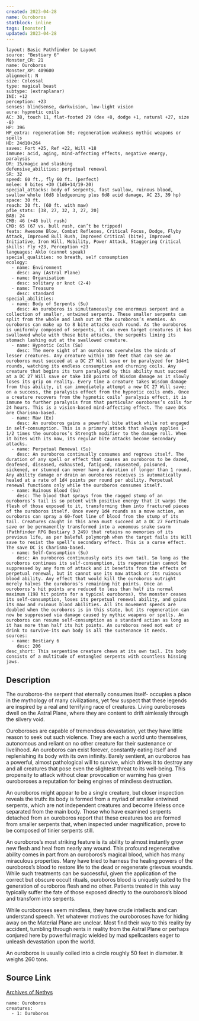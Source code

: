 ```yaml
---
created: 2023-04-28
name: Ouroboros
statblock: inline
tags: [monster]
updated: 2023-04-28
---
```

```statblock
layout: Basic Pathfinder 1e Layout
source: "Bestiary 6"
Monster_CR: 21
name: Ouroboros
Monster_XP: 409600
alignment: N
size: Colossal
type: magical beast
subtype: (extraplanar)
INI: +12
perception: +23
senses: blindsense, darkvision, low-light vision
aura: hypnotic coils
AC: 38, touch 11, flat-footed 29 (dex +8, dodge +1, natural +27, size -8)
HP: 396
HP_extra: regeneration 50; regeneration weakness mythic weapons or spells
HD: 24d10+264
saves: Fort +25, Ref +22, Will +18
immune: acid, aging, mind-affecting effects, negative energy, paralysis
DR: 15/magic and slashing
defensive_abilities: perpetual renewal
SR: 32
speed: 60 ft., fly 60 ft. (perfect)
melee: 8 bites +30 (1d6+14/19-20)
special_attacks: body of serpents, fast swallow, ruinous blood, swallow whole (6d8 bludgeoning plus 6d8 acid damage, AC 23, 39 hp)
space: 30 ft.
reach: 30 ft. (60 ft. with maw)
pf1e_stats: [38, 27, 32, 3, 27, 20]
BAB: 24
CMB: 46 (+48 bull rush)
CMD: 65 (67 vs. bull rush, can’t be tripped)
feats: Awesome Blow, Combat Reflexes, Critical Focus, Dodge, Flyby Attack, Improved Bull Rush, Improved Critical (bite), Improved Initiative, Iron Will, Mobility, Power Attack, Staggering Critical
skills: Fly +23, Perception +23
languages: Aklo (cannot speak)
special_qualities: no breath, self consumption
ecology:
  - name: Environment
    desc: any (Astral Plane)
  - name: Organisation
    desc: solitary or knot (2-4)
  - name: Treasure
    desc: standard
special_abilities:
  - name: Body of Serpents (Su)
    desc: An ouroboros is simultaneously one enormous serpent and a collection of smaller, entwined serpents. These smaller serpents can split from the whole and lash out at the ouroboros’s enemies. An ouroboros can make up to 8 bite attacks each round. As the ouroboros is uniformly composed of serpents, it can even target creatures it has swallowed whole with these bite attacks, the serpents lining its stomach lashing out at the swallowed creature.
  - name: Hypnotic Coils (Su)
    desc: The mere sight of an ouroboros overwhelms the minds of lesser creatures. Any creature within 100 feet that can see an ouroboros must succeed at a DC 27 Will save or be paralyzed for 1d4+1 rounds, watching its endless consumption and churning coils. Any creature that begins its turn paralyzed by this ability must succeed at a DC 27 Will save or take 1d8 points of Wisdom damage as it slowly loses its grip on reality. Every time a creature takes Wisdom damage from this ability, it can immediately attempt a new DC 27 Will save; on a success, the paralysis effect from the hypnotic coils ends. Once a creature recovers from the hypnotic coils’ paralysis effect, it is immune to further paralysis from that particular ouroboros’s coils for 24 hours. This is a vision-based mind-affecting effect. The save DCs are Charisma-based.
  - name: Maw (Ex)
    desc: An ouroboros gains a powerful bite attack while not engaged in self-consumption. This is a primary attack that always applies 1-1/2 times the ouroboros’s Strength modifier to the damage roll. When it bites with its maw, its regular bite attacks become secondary attacks.
  - name: Perpetual Renewal (Su)
    desc: An ouroboros continually consumes and regrows itself. The duration of any spell or effect that causes an ouroboros to be dazed, deafened, diseased, exhausted, fatigued, nauseated, poisoned, sickened, or stunned can never have a duration of longer than 1 round. Any ability damage or drain an ouroboros receives is automatically healed at a rate of 1d4 points per round per ability. Perpetual renewal functions only while the ouroboros consumes itself.
  - name: Ruinous Blood (Su)
    desc: The blood that sprays from the ragged stump of an ouroboros’s tail is so potent with positive energy that it warps the flesh of those exposed to it, transforming them into fractured pieces of the ouroboros itself. Once every 1d4 rounds as a move action, an ouroboros can spray a 60-foot line of blood from the stump of its tail. Creatures caught in this area must succeed at a DC 27 Fortitude save or be permanently transformed into a venomous snake swarm (Pathfinder RPG Bestiary 3 249) that retains no memories of its previous life, as per baleful polymorph when the target fails its Will save to resist the spell’s secondary effect. This is a curse effect. The save DC is Charisma-based.
  - name: Self-Consumption (Su)
    desc: An ouroboros continuously eats its own tail. So long as the ouroboros continues its self-consumption, its regeneration cannot be suppressed by any form of attack and it benefits from the effects of perpetual renewal, but it cannot use its maw attack or its ruinous blood ability. Any effect that would kill the ouroboros outright merely halves the ouroboros’s remaining hit points. Once an ouroboros’s hit points are reduced to less than half its normal maximum (198 hit points for a typical ouroboros), the monster ceases its self-consumption, loses its perpetual renewal ability, and gains its maw and ruinous blood abilities. All its movement speeds are doubled when the ouroboros is in this state, but its regeneration can now be suppressed via damage caused by mythic weapons or spells. An ouroboros can resume self-consumption as a standard action as long as it has more than half its hit points. An ouroboros need not eat or drink to survive-its own body is all the sustenance it needs.
sources:
  - name: Bestiary 6
    desc: 206
desc_short: This serpentine creature chews at its own tail. Its body consists of a multitude of entangled serpents with countless hissing jaws.
```
## Description
The ouroboros-the serpent that eternally consumes itself- occupies a place in the mythology of many civilizations, yet few suspect that these legends are inspired by a real and terrifying race of creatures. Living ouroboroses dwell on the Astral Plane, where they are content to drift aimlessly through the silvery void. 

Ouroboroses are capable of tremendous devastation, yet they have little reason to seek out such violence. They are each a world unto themselves, autonomous and reliant on no other creature for their sustenance or livelihood. An ouroboros can exist forever, constantly eating itself and replenishing its body with its own infinity. Barely sentient, an ouroboros has a powerful, almost pathological will to survive, which drives it to destroy any and all creatures that pose even the slightest threat to its well-being. This propensity to attack without clear provocation or warning has given ouroboroses a reputation for being engines of mindless destruction. 

An ouroboros might appear to be a single creature, but closer inspection reveals the truth: its body is formed from a myriad of smaller entwined serpents, which are not independent creatures and become lifeless once separated from the main body. Those who have examined serpents detached from an ouroboros report that these creatures too are formed from smaller serpents that, when inspected under magnification, prove to be composed of tinier serpents still. 

An ouroboros’s most striking feature is its ability to almost instantly grow new flesh and heal from nearly any wound. This profound regenerative ability comes in part from an ouroboros’s magical blood, which has many miraculous properties. Many have tried to harness the healing powers of the ouroboros’s blood to restore life to the dead or regenerate grievous wounds. While such treatments can be successful, given the application of the correct but obscure occult rituals, ouroboros blood is uniquely suited to the generation of ouroboros flesh and no other. Patients treated in this way typically suffer the fate of those exposed directly to the ouroboros’s blood and transform into serpents. 

While ouroboroses seem mindless, they have crude intellects and can understand speech. Yet whatever motives the ouroboroses have for hiding away on the Material Plane are unclear. Most find their way to this reality by accident, tumbling through rents in reality from the Astral Plane or perhaps conjured here by powerful magic wielded by mad spellcasters eager to unleash devastation upon the world. 

An ouroboros is usually coiled into a circle roughly 50 feet in diameter. It weighs 260 tons.
## Source Link
[Archives of Nethys](https://aonprd.com/MonsterDisplay.aspx?ItemName=Ouroboros)
```encounter-table
name: Ouroboros
creatures:
  - 1: Ouroboros
```
